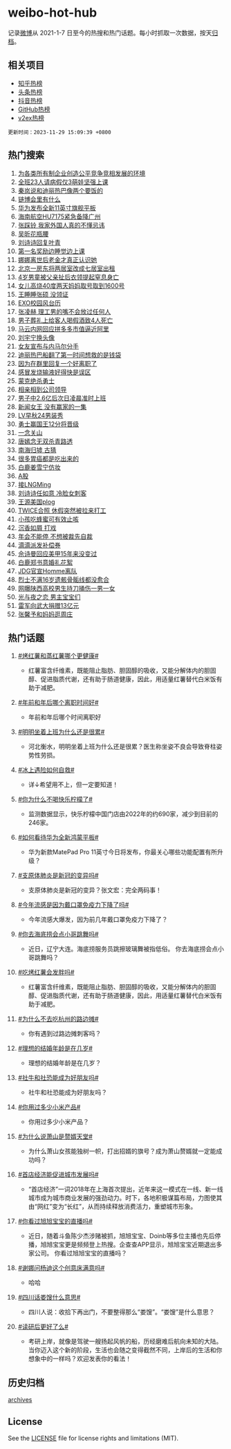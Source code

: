 # weibo-hot-hub

记录[微博](https://www.weibo.com)从 2021-1-7 日至今的热搜和热门话题。每小时抓取一次数据，按天[归档](archives)。

## 相关项目

- [知乎热榜](https://github.com/lonnyzhang423/zhihu-hot-hub)
- [头条热榜](https://github.com/lonnyzhang423/toutiao-hot-hub)
- [抖音热榜](https://github.com/lonnyzhang423/douyin-hot-hub)
- [GitHub热榜](https://github.com/lonnyzhang423/github-hot-hub)
- [v2ex热榜](https://github.com/lonnyzhang423/v2ex-hot-hub)


`更新时间：2023-11-29 15:09:39 +0800`

## 热门搜索

1. [为各类所有制企业创造公平竞争竞相发展的环境](https://m.weibo.cn/search?containerid=100103type%3D1%26t%3D10%26q%3D%23%E4%B8%BA%E5%90%84%E7%B1%BB%E6%89%80%E6%9C%89%E5%88%B6%E4%BC%81%E4%B8%9A%E5%88%9B%E9%80%A0%E5%85%AC%E5%B9%B3%E7%AB%9E%E4%BA%89%E7%AB%9E%E7%9B%B8%E5%8F%91%E5%B1%95%E7%9A%84%E7%8E%AF%E5%A2%83%23&stream_entry_id=51&isnewpage=1&extparam=seat%3D1%26pos%3D0%26cate%3D10103%26dgr%3D0%26q%3D%2523%25E4%25B8%25BA%25E5%2590%2584%25E7%25B1%25BB%25E6%2589%2580%25E6%259C%2589%25E5%2588%25B6%25E4%25BC%2581%25E4%25B8%259A%25E5%2588%259B%25E9%2580%25A0%25E5%2585%25AC%25E5%25B9%25B3%25E7%25AB%259E%25E4%25BA%2589%25E7%25AB%259E%25E7%259B%25B8%25E5%258F%2591%25E5%25B1%2595%25E7%259A%2584%25E7%258E%25AF%25E5%25A2%2583%2523%26stream_entry_id%3D51%26filter_type%3Drealtimehot%26c_type%3D51%26display_time%3D1701241778%26pre_seqid%3D170124177819607120182)
1. [全班23人请病假仅3萌娃坚强上课](https://m.weibo.cn/search?containerid=100103type%3D1%26t%3D10%26q%3D%23%E5%85%A8%E7%8F%AD23%E4%BA%BA%E8%AF%B7%E7%97%85%E5%81%87%E4%BB%853%E8%90%8C%E5%A8%83%E5%9D%9A%E5%BC%BA%E4%B8%8A%E8%AF%BE%23&stream_entry_id=31&isnewpage=1&extparam=seat%3D1%26lcate%3D5001%26flag%3D2%26q%3D%2523%25E5%2585%25A8%25E7%258F%25AD23%25E4%25BA%25BA%25E8%25AF%25B7%25E7%2597%2585%25E5%2581%2587%25E4%25BB%25853%25E8%2590%258C%25E5%25A8%2583%25E5%259D%259A%25E5%25BC%25BA%25E4%25B8%258A%25E8%25AF%25BE%2523%26c_type%3D31%26pos%3D0%26realpos%3D1%26cate%3D5001%26dgr%3D0%26band_rank%3D1%26filter_type%3Drealtimehot%26stream_entry_id%3D31%26display_time%3D1701241778%26pre_seqid%3D170124177819607120182)
1. [秦岚说和迪丽热巴像两个要饭的](https://m.weibo.cn/search?containerid=100103type%3D1%26t%3D10%26q%3D%23%E7%A7%A6%E5%B2%9A%E8%AF%B4%E5%92%8C%E8%BF%AA%E4%B8%BD%E7%83%AD%E5%B7%B4%E5%83%8F%E4%B8%A4%E4%B8%AA%E8%A6%81%E9%A5%AD%E7%9A%84%23&stream_entry_id=31&isnewpage=1&extparam=seat%3D1%26lcate%3D5001%26flag%3D0%26q%3D%2523%25E7%25A7%25A6%25E5%25B2%259A%25E8%25AF%25B4%25E5%2592%258C%25E8%25BF%25AA%25E4%25B8%25BD%25E7%2583%25AD%25E5%25B7%25B4%25E5%2583%258F%25E4%25B8%25A4%25E4%25B8%25AA%25E8%25A6%2581%25E9%25A5%25AD%25E7%259A%2584%2523%26c_type%3D31%26pos%3D1%26realpos%3D2%26cate%3D5001%26dgr%3D0%26band_rank%3D2%26filter_type%3Drealtimehot%26stream_entry_id%3D31%26display_time%3D1701241778%26pre_seqid%3D170124177819607120182)
1. [链博会里有什么](https://m.weibo.cn/search?containerid=100103type%3D1%26t%3D10%26q%3D%23%E9%93%BE%E5%8D%9A%E4%BC%9A%E9%87%8C%E6%9C%89%E4%BB%80%E4%B9%88%23&stream_entry_id=31&isnewpage=1&extparam=seat%3D1%26lcate%3D5001%26flag%3D0%26q%3D%2523%25E9%2593%25BE%25E5%258D%259A%25E4%25BC%259A%25E9%2587%258C%25E6%259C%2589%25E4%25BB%2580%25E4%25B9%2588%2523%26c_type%3D31%26pos%3D2%26realpos%3D3%26cate%3D5001%26dgr%3D0%26band_rank%3D3%26filter_type%3Drealtimehot%26stream_entry_id%3D31%26display_time%3D1701241778%26pre_seqid%3D170124177819607120182)
1. [华为发布全新11英寸旗舰平板](https://m.weibo.cn/search?containerid=100103type%3D1%26t%3D10%26q%3D%23%E5%8D%8E%E4%B8%BA%E5%8F%91%E5%B8%83%E5%85%A8%E6%96%B011%E8%8B%B1%E5%AF%B8%E6%97%97%E8%88%B0%E5%B9%B3%E6%9D%BF%23&stream_entry_id=31&isnewpage=1&extparam=seat%3D1%26lcate%3D5001%26is_ad_pos%3D1%26stream_entry_id%3D31%26q%3D%2523%25E5%258D%258E%25E4%25B8%25BA%25E5%258F%2591%25E5%25B8%2583%25E5%2585%25A8%25E6%2596%25B011%25E8%258B%25B1%25E5%25AF%25B8%25E6%2597%2597%25E8%2588%25B0%25E5%25B9%25B3%25E6%259D%25BF%2523%26c_type%3D31%26band_rank%3D4%26adid%3D212723%26cate%3D5001%26dgr%3D0%26topic_ad%3D1%26filter_type%3Drealtimehot%26pos%3D3%26display_time%3D1701241778%26pre_seqid%3D170124177819607120182)
1. [海南航空HU7175紧急备降广州](https://m.weibo.cn/search?containerid=100103type%3D1%26t%3D10%26q%3D%23%E6%B5%B7%E5%8D%97%E8%88%AA%E7%A9%BAHU7175%E7%B4%A7%E6%80%A5%E5%A4%87%E9%99%8D%E5%B9%BF%E5%B7%9E%23&stream_entry_id=31&isnewpage=1&extparam=seat%3D1%26lcate%3D5001%26flag%3D1%26q%3D%2523%25E6%25B5%25B7%25E5%258D%2597%25E8%2588%25AA%25E7%25A9%25BAHU7175%25E7%25B4%25A7%25E6%2580%25A5%25E5%25A4%2587%25E9%2599%258D%25E5%25B9%25BF%25E5%25B7%259E%2523%26c_type%3D31%26pos%3D4%26realpos%3D4%26cate%3D5001%26dgr%3D0%26band_rank%3D4%26filter_type%3Drealtimehot%26stream_entry_id%3D31%26display_time%3D1701241778%26pre_seqid%3D170124177819607120182)
1. [张踩铃 我家外国人真的不懂忌讳](https://m.weibo.cn/search?containerid=100103type%3D1%26t%3D10%26q%3D%E5%BC%A0%E8%B8%A9%E9%93%83+%E6%88%91%E5%AE%B6%E5%A4%96%E5%9B%BD%E4%BA%BA%E7%9C%9F%E7%9A%84%E4%B8%8D%E6%87%82%E5%BF%8C%E8%AE%B3&stream_entry_id=31&isnewpage=1&extparam=seat%3D1%26lcate%3D5001%26flag%3D1%26q%3D%25E5%25BC%25A0%25E8%25B8%25A9%25E9%2593%2583%2520%25E6%2588%2591%25E5%25AE%25B6%25E5%25A4%2596%25E5%259B%25BD%25E4%25BA%25BA%25E7%259C%259F%25E7%259A%2584%25E4%25B8%258D%25E6%2587%2582%25E5%25BF%258C%25E8%25AE%25B3%26c_type%3D31%26pos%3D5%26realpos%3D5%26cate%3D5001%26dgr%3D0%26band_rank%3D5%26filter_type%3Drealtimehot%26stream_entry_id%3D31%26display_time%3D1701241778%26pre_seqid%3D170124177819607120182)
1. [吴昕花瓶腰](https://m.weibo.cn/search?containerid=100103type%3D1%26t%3D10%26q%3D%23%E5%90%B4%E6%98%95%E8%8A%B1%E7%93%B6%E8%85%B0%23&stream_entry_id=31&isnewpage=1&extparam=seat%3D1%26lcate%3D5001%26flag%3D2%26q%3D%2523%25E5%2590%25B4%25E6%2598%2595%25E8%258A%25B1%25E7%2593%25B6%25E8%2585%25B0%2523%26c_type%3D31%26pos%3D6%26realpos%3D6%26cate%3D5001%26dgr%3D0%26band_rank%3D6%26filter_type%3Drealtimehot%26stream_entry_id%3D31%26display_time%3D1701241778%26pre_seqid%3D170124177819607120182)
1. [刘诗诗回复叶青](https://m.weibo.cn/search?containerid=100103type%3D1%26t%3D10%26q%3D%23%E5%88%98%E8%AF%97%E8%AF%97%E5%9B%9E%E5%A4%8D%E5%8F%B6%E9%9D%92%23&stream_entry_id=31&isnewpage=1&extparam=seat%3D1%26lcate%3D5001%26flag%3D1%26q%3D%2523%25E5%2588%2598%25E8%25AF%2597%25E8%25AF%2597%25E5%259B%259E%25E5%25A4%258D%25E5%258F%25B6%25E9%259D%2592%2523%26c_type%3D31%26pos%3D7%26realpos%3D7%26cate%3D5001%26dgr%3D0%26band_rank%3D7%26filter_type%3Drealtimehot%26stream_entry_id%3D31%26display_time%3D1701241778%26pre_seqid%3D170124177819607120182)
1. [第一名奖励边睡觉边上课](https://m.weibo.cn/search?containerid=100103type%3D1%26t%3D10%26q%3D%E7%AC%AC%E4%B8%80%E5%90%8D%E5%A5%96%E5%8A%B1%E8%BE%B9%E7%9D%A1%E8%A7%89%E8%BE%B9%E4%B8%8A%E8%AF%BE&stream_entry_id=31&isnewpage=1&extparam=seat%3D1%26lcate%3D5001%26flag%3D1%26q%3D%25E7%25AC%25AC%25E4%25B8%2580%25E5%2590%258D%25E5%25A5%2596%25E5%258A%25B1%25E8%25BE%25B9%25E7%259D%25A1%25E8%25A7%2589%25E8%25BE%25B9%25E4%25B8%258A%25E8%25AF%25BE%26c_type%3D31%26pos%3D8%26realpos%3D8%26cate%3D5001%26dgr%3D0%26band_rank%3D8%26filter_type%3Drealtimehot%26stream_entry_id%3D31%26display_time%3D1701241778%26pre_seqid%3D170124177819607120182)
1. [娜娜离世后老金才真正认识她](https://m.weibo.cn/search?containerid=100103type%3D1%26t%3D10%26q%3D%23%E5%A8%9C%E5%A8%9C%E7%A6%BB%E4%B8%96%E5%90%8E%E8%80%81%E9%87%91%E6%89%8D%E7%9C%9F%E6%AD%A3%E8%AE%A4%E8%AF%86%E5%A5%B9%23&stream_entry_id=31&isnewpage=1&extparam=seat%3D1%26lcate%3D5001%26flag%3D2%26q%3D%2523%25E5%25A8%259C%25E5%25A8%259C%25E7%25A6%25BB%25E4%25B8%2596%25E5%2590%258E%25E8%2580%2581%25E9%2587%2591%25E6%2589%258D%25E7%259C%259F%25E6%25AD%25A3%25E8%25AE%25A4%25E8%25AF%2586%25E5%25A5%25B9%2523%26c_type%3D31%26pos%3D9%26realpos%3D9%26cate%3D5001%26dgr%3D0%26band_rank%3D9%26filter_type%3Drealtimehot%26stream_entry_id%3D31%26display_time%3D1701241778%26pre_seqid%3D170124177819607120182)
1. [北京一房东将两居室改成七居室出租](https://m.weibo.cn/search?containerid=100103type%3D1%26t%3D10%26q%3D%23%E5%8C%97%E4%BA%AC%E4%B8%80%E6%88%BF%E4%B8%9C%E5%B0%86%E4%B8%A4%E5%B1%85%E5%AE%A4%E6%94%B9%E6%88%90%E4%B8%83%E5%B1%85%E5%AE%A4%E5%87%BA%E7%A7%9F%23&stream_entry_id=31&isnewpage=1&extparam=seat%3D1%26lcate%3D5001%26flag%3D0%26q%3D%2523%25E5%258C%2597%25E4%25BA%25AC%25E4%25B8%2580%25E6%2588%25BF%25E4%25B8%259C%25E5%25B0%2586%25E4%25B8%25A4%25E5%25B1%2585%25E5%25AE%25A4%25E6%2594%25B9%25E6%2588%2590%25E4%25B8%2583%25E5%25B1%2585%25E5%25AE%25A4%25E5%2587%25BA%25E7%25A7%259F%2523%26c_type%3D31%26pos%3D10%26realpos%3D10%26cate%3D5001%26dgr%3D0%26band_rank%3D10%26filter_type%3Drealtimehot%26stream_entry_id%3D31%26display_time%3D1701241778%26pre_seqid%3D170124177819607120182)
1. [4岁男童被父亲扯后衣领提起窒息身亡](https://m.weibo.cn/search?containerid=100103type%3D1%26t%3D10%26q%3D%234%E5%B2%81%E7%94%B7%E7%AB%A5%E8%A2%AB%E7%88%B6%E4%BA%B2%E6%89%AF%E5%90%8E%E8%A1%A3%E9%A2%86%E6%8F%90%E8%B5%B7%E7%AA%92%E6%81%AF%E8%BA%AB%E4%BA%A1%23&stream_entry_id=31&isnewpage=1&extparam=seat%3D1%26lcate%3D5001%26flag%3D1%26q%3D%25234%25E5%25B2%2581%25E7%2594%25B7%25E7%25AB%25A5%25E8%25A2%25AB%25E7%2588%25B6%25E4%25BA%25B2%25E6%2589%25AF%25E5%2590%258E%25E8%25A1%25A3%25E9%25A2%2586%25E6%258F%2590%25E8%25B5%25B7%25E7%25AA%2592%25E6%2581%25AF%25E8%25BA%25AB%25E4%25BA%25A1%2523%26c_type%3D31%26pos%3D11%26realpos%3D11%26cate%3D5001%26dgr%3D0%26band_rank%3D11%26filter_type%3Drealtimehot%26stream_entry_id%3D31%26display_time%3D1701241778%26pre_seqid%3D170124177819607120182)
1. [女儿高烧40度两天妈妈取号取到1600号](https://m.weibo.cn/search?containerid=100103type%3D1%26t%3D10%26q%3D%23%E5%A5%B3%E5%84%BF%E9%AB%98%E7%83%A740%E5%BA%A6%E4%B8%A4%E5%A4%A9%E5%A6%88%E5%A6%88%E5%8F%96%E5%8F%B7%E5%8F%96%E5%88%B01600%E5%8F%B7%23&stream_entry_id=31&isnewpage=1&extparam=seat%3D1%26lcate%3D5001%26flag%3D2%26q%3D%2523%25E5%25A5%25B3%25E5%2584%25BF%25E9%25AB%2598%25E7%2583%25A740%25E5%25BA%25A6%25E4%25B8%25A4%25E5%25A4%25A9%25E5%25A6%2588%25E5%25A6%2588%25E5%258F%2596%25E5%258F%25B7%25E5%258F%2596%25E5%2588%25B01600%25E5%258F%25B7%2523%26c_type%3D31%26pos%3D12%26realpos%3D12%26cate%3D5001%26dgr%3D0%26band_rank%3D12%26filter_type%3Drealtimehot%26stream_entry_id%3D31%26display_time%3D1701241778%26pre_seqid%3D170124177819607120182)
1. [王睡睡张硕 没领证](https://m.weibo.cn/search?containerid=100103type%3D1%26t%3D10%26q%3D%E7%8E%8B%E7%9D%A1%E7%9D%A1%E5%BC%A0%E7%A1%95+%E6%B2%A1%E9%A2%86%E8%AF%81&stream_entry_id=31&isnewpage=1&extparam=seat%3D1%26lcate%3D5001%26flag%3D2%26q%3D%25E7%258E%258B%25E7%259D%25A1%25E7%259D%25A1%25E5%25BC%25A0%25E7%25A1%2595%2520%25E6%25B2%25A1%25E9%25A2%2586%25E8%25AF%2581%26c_type%3D31%26pos%3D13%26realpos%3D13%26cate%3D5001%26dgr%3D0%26band_rank%3D13%26filter_type%3Drealtimehot%26stream_entry_id%3D31%26display_time%3D1701241778%26pre_seqid%3D170124177819607120182)
1. [EXO校园风台历](https://m.weibo.cn/search?containerid=100103type%3D1%26t%3D10%26q%3D%23EXO%E6%A0%A1%E5%9B%AD%E9%A3%8E%E5%8F%B0%E5%8E%86%23&stream_entry_id=31&isnewpage=1&extparam=seat%3D1%26lcate%3D5001%26flag%3D1%26q%3D%2523EXO%25E6%25A0%25A1%25E5%259B%25AD%25E9%25A3%258E%25E5%258F%25B0%25E5%258E%2586%2523%26c_type%3D31%26pos%3D14%26realpos%3D14%26cate%3D5001%26dgr%3D0%26band_rank%3D14%26filter_type%3Drealtimehot%26stream_entry_id%3D31%26display_time%3D1701241778%26pre_seqid%3D170124177819607120182)
1. [张凌赫 理工男的嘴不会放过任何人](https://m.weibo.cn/search?containerid=100103type%3D1%26t%3D10%26q%3D%E5%BC%A0%E5%87%8C%E8%B5%AB+%E7%90%86%E5%B7%A5%E7%94%B7%E7%9A%84%E5%98%B4%E4%B8%8D%E4%BC%9A%E6%94%BE%E8%BF%87%E4%BB%BB%E4%BD%95%E4%BA%BA&stream_entry_id=31&isnewpage=1&extparam=seat%3D1%26lcate%3D5001%26flag%3D1%26q%3D%25E5%25BC%25A0%25E5%2587%258C%25E8%25B5%25AB%2520%25E7%2590%2586%25E5%25B7%25A5%25E7%2594%25B7%25E7%259A%2584%25E5%2598%25B4%25E4%25B8%258D%25E4%25BC%259A%25E6%2594%25BE%25E8%25BF%2587%25E4%25BB%25BB%25E4%25BD%2595%25E4%25BA%25BA%26c_type%3D31%26pos%3D15%26realpos%3D15%26cate%3D5001%26dgr%3D0%26band_rank%3D15%26filter_type%3Drealtimehot%26stream_entry_id%3D31%26display_time%3D1701241778%26pre_seqid%3D170124177819607120182)
1. [男子葬礼上给客人喝假酒致4人死亡](https://m.weibo.cn/search?containerid=100103type%3D1%26t%3D10%26q%3D%23%E7%94%B7%E5%AD%90%E8%91%AC%E7%A4%BC%E4%B8%8A%E7%BB%99%E5%AE%A2%E4%BA%BA%E5%96%9D%E5%81%87%E9%85%92%E8%87%B44%E4%BA%BA%E6%AD%BB%E4%BA%A1%23&stream_entry_id=31&isnewpage=1&extparam=seat%3D1%26lcate%3D5001%26flag%3D0%26q%3D%2523%25E7%2594%25B7%25E5%25AD%2590%25E8%2591%25AC%25E7%25A4%25BC%25E4%25B8%258A%25E7%25BB%2599%25E5%25AE%25A2%25E4%25BA%25BA%25E5%2596%259D%25E5%2581%2587%25E9%2585%2592%25E8%2587%25B44%25E4%25BA%25BA%25E6%25AD%25BB%25E4%25BA%25A1%2523%26c_type%3D31%26pos%3D16%26realpos%3D16%26cate%3D5001%26dgr%3D0%26band_rank%3D16%26filter_type%3Drealtimehot%26stream_entry_id%3D31%26display_time%3D1701241778%26pre_seqid%3D170124177819607120182)
1. [马云内网回应拼多多市值逼近阿里](https://m.weibo.cn/search?containerid=100103type%3D1%26t%3D10%26q%3D%23%E9%A9%AC%E4%BA%91%E5%86%85%E7%BD%91%E5%9B%9E%E5%BA%94%E6%8B%BC%E5%A4%9A%E5%A4%9A%E5%B8%82%E5%80%BC%E9%80%BC%E8%BF%91%E9%98%BF%E9%87%8C%23&stream_entry_id=31&isnewpage=1&extparam=seat%3D1%26lcate%3D5001%26flag%3D0%26q%3D%2523%25E9%25A9%25AC%25E4%25BA%2591%25E5%2586%2585%25E7%25BD%2591%25E5%259B%259E%25E5%25BA%2594%25E6%258B%25BC%25E5%25A4%259A%25E5%25A4%259A%25E5%25B8%2582%25E5%2580%25BC%25E9%2580%25BC%25E8%25BF%2591%25E9%2598%25BF%25E9%2587%258C%2523%26c_type%3D31%26pos%3D17%26realpos%3D17%26cate%3D5001%26dgr%3D0%26band_rank%3D17%26filter_type%3Drealtimehot%26stream_entry_id%3D31%26display_time%3D1701241778%26pre_seqid%3D170124177819607120182)
1. [刘宇宁换头像](https://m.weibo.cn/search?containerid=100103type%3D1%26t%3D10%26q%3D%23%E5%88%98%E5%AE%87%E5%AE%81%E6%8D%A2%E5%A4%B4%E5%83%8F%23&stream_entry_id=31&isnewpage=1&extparam=seat%3D1%26lcate%3D5001%26flag%3D1%26q%3D%2523%25E5%2588%2598%25E5%25AE%2587%25E5%25AE%2581%25E6%258D%25A2%25E5%25A4%25B4%25E5%2583%258F%2523%26c_type%3D31%26pos%3D18%26realpos%3D18%26cate%3D5001%26dgr%3D0%26band_rank%3D18%26filter_type%3Drealtimehot%26stream_entry_id%3D31%26display_time%3D1701241778%26pre_seqid%3D170124177819607120182)
1. [女友宣布与内马尔分手](https://m.weibo.cn/search?containerid=100103type%3D1%26t%3D10%26q%3D%23%E5%A5%B3%E5%8F%8B%E5%AE%A3%E5%B8%83%E4%B8%8E%E5%86%85%E9%A9%AC%E5%B0%94%E5%88%86%E6%89%8B%23&stream_entry_id=31&isnewpage=1&extparam=seat%3D1%26lcate%3D5001%26flag%3D2%26q%3D%2523%25E5%25A5%25B3%25E5%258F%258B%25E5%25AE%25A3%25E5%25B8%2583%25E4%25B8%258E%25E5%2586%2585%25E9%25A9%25AC%25E5%25B0%2594%25E5%2588%2586%25E6%2589%258B%2523%26c_type%3D31%26pos%3D19%26realpos%3D19%26cate%3D5001%26dgr%3D0%26band_rank%3D19%26filter_type%3Drealtimehot%26stream_entry_id%3D31%26display_time%3D1701241778%26pre_seqid%3D170124177819607120182)
1. [迪丽热巴船翻了第一时间想救的是钱袋](https://m.weibo.cn/search?containerid=100103type%3D1%26t%3D10%26q%3D%23%E8%BF%AA%E4%B8%BD%E7%83%AD%E5%B7%B4%E8%88%B9%E7%BF%BB%E4%BA%86%E7%AC%AC%E4%B8%80%E6%97%B6%E9%97%B4%E6%83%B3%E6%95%91%E7%9A%84%E6%98%AF%E9%92%B1%E8%A2%8B%23&stream_entry_id=31&isnewpage=1&extparam=seat%3D1%26lcate%3D5001%26flag%3D0%26q%3D%2523%25E8%25BF%25AA%25E4%25B8%25BD%25E7%2583%25AD%25E5%25B7%25B4%25E8%2588%25B9%25E7%25BF%25BB%25E4%25BA%2586%25E7%25AC%25AC%25E4%25B8%2580%25E6%2597%25B6%25E9%2597%25B4%25E6%2583%25B3%25E6%2595%2591%25E7%259A%2584%25E6%2598%25AF%25E9%2592%25B1%25E8%25A2%258B%2523%26c_type%3D31%26pos%3D20%26realpos%3D20%26cate%3D5001%26dgr%3D0%26band_rank%3D20%26filter_type%3Drealtimehot%26stream_entry_id%3D31%26display_time%3D1701241778%26pre_seqid%3D170124177819607120182)
1. [因为在群里回复一个好离职了](https://m.weibo.cn/search?containerid=100103type%3D1%26t%3D10%26q%3D%E5%9B%A0%E4%B8%BA%E5%9C%A8%E7%BE%A4%E9%87%8C%E5%9B%9E%E5%A4%8D%E4%B8%80%E4%B8%AA%E5%A5%BD%E7%A6%BB%E8%81%8C%E4%BA%86&stream_entry_id=31&isnewpage=1&extparam=seat%3D1%26lcate%3D5001%26flag%3D0%26q%3D%25E5%259B%25A0%25E4%25B8%25BA%25E5%259C%25A8%25E7%25BE%25A4%25E9%2587%258C%25E5%259B%259E%25E5%25A4%258D%25E4%25B8%2580%25E4%25B8%25AA%25E5%25A5%25BD%25E7%25A6%25BB%25E8%2581%258C%25E4%25BA%2586%26c_type%3D31%26pos%3D21%26realpos%3D21%26cate%3D5001%26dgr%3D0%26band_rank%3D21%26filter_type%3Drealtimehot%26stream_entry_id%3D31%26display_time%3D1701241778%26pre_seqid%3D170124177819607120182)
1. [感冒发烧输液好得快是误区](https://m.weibo.cn/search?containerid=100103type%3D1%26t%3D10%26q%3D%23%E6%84%9F%E5%86%92%E5%8F%91%E7%83%A7%E8%BE%93%E6%B6%B2%E5%A5%BD%E5%BE%97%E5%BF%AB%E6%98%AF%E8%AF%AF%E5%8C%BA%23&stream_entry_id=31&isnewpage=1&extparam=seat%3D1%26lcate%3D5001%26flag%3D0%26q%3D%2523%25E6%2584%259F%25E5%2586%2592%25E5%258F%2591%25E7%2583%25A7%25E8%25BE%2593%25E6%25B6%25B2%25E5%25A5%25BD%25E5%25BE%2597%25E5%25BF%25AB%25E6%2598%25AF%25E8%25AF%25AF%25E5%258C%25BA%2523%26c_type%3D31%26pos%3D22%26realpos%3D22%26cate%3D5001%26dgr%3D0%26band_rank%3D22%26filter_type%3Drealtimehot%26stream_entry_id%3D31%26display_time%3D1701241778%26pre_seqid%3D170124177819607120182)
1. [蒙克绝杀勇士](https://m.weibo.cn/search?containerid=100103type%3D1%26t%3D10%26q%3D%23%E8%92%99%E5%85%8B%E7%BB%9D%E6%9D%80%E5%8B%87%E5%A3%AB%23&stream_entry_id=31&isnewpage=1&extparam=seat%3D1%26lcate%3D5001%26flag%3D1%26q%3D%2523%25E8%2592%2599%25E5%2585%258B%25E7%25BB%259D%25E6%259D%2580%25E5%258B%2587%25E5%25A3%25AB%2523%26c_type%3D31%26pos%3D23%26realpos%3D23%26cate%3D5001%26dgr%3D0%26band_rank%3D23%26filter_type%3Drealtimehot%26stream_entry_id%3D31%26display_time%3D1701241778%26pre_seqid%3D170124177819607120182)
1. [相亲相到公司领导](https://m.weibo.cn/search?containerid=100103type%3D1%26t%3D10%26q%3D%23%E7%9B%B8%E4%BA%B2%E7%9B%B8%E5%88%B0%E5%85%AC%E5%8F%B8%E9%A2%86%E5%AF%BC%23&stream_entry_id=31&isnewpage=1&extparam=seat%3D1%26lcate%3D5001%26flag%3D1%26q%3D%2523%25E7%259B%25B8%25E4%25BA%25B2%25E7%259B%25B8%25E5%2588%25B0%25E5%2585%25AC%25E5%258F%25B8%25E9%25A2%2586%25E5%25AF%25BC%2523%26c_type%3D31%26pos%3D24%26realpos%3D24%26cate%3D5001%26dgr%3D0%26band_rank%3D24%26filter_type%3Drealtimehot%26stream_entry_id%3D31%26display_time%3D1701241778%26pre_seqid%3D170124177819607120182)
1. [男子中2.6亿后次日凌晨准时上班](https://m.weibo.cn/search?containerid=100103type%3D1%26t%3D10%26q%3D%23%E7%94%B7%E5%AD%90%E4%B8%AD2.6%E4%BA%BF%E5%90%8E%E6%AC%A1%E6%97%A5%E5%87%8C%E6%99%A8%E5%87%86%E6%97%B6%E4%B8%8A%E7%8F%AD%23&stream_entry_id=31&isnewpage=1&extparam=seat%3D1%26lcate%3D5001%26flag%3D0%26q%3D%2523%25E7%2594%25B7%25E5%25AD%2590%25E4%25B8%25AD2.6%25E4%25BA%25BF%25E5%2590%258E%25E6%25AC%25A1%25E6%2597%25A5%25E5%2587%258C%25E6%2599%25A8%25E5%2587%2586%25E6%2597%25B6%25E4%25B8%258A%25E7%258F%25AD%2523%26c_type%3D31%26pos%3D25%26realpos%3D25%26cate%3D5001%26dgr%3D0%26band_rank%3D25%26filter_type%3Drealtimehot%26stream_entry_id%3D31%26display_time%3D1701241778%26pre_seqid%3D170124177819607120182)
1. [新闻女王 没有赢家的一集](https://m.weibo.cn/search?containerid=100103type%3D1%26t%3D10%26q%3D%E6%96%B0%E9%97%BB%E5%A5%B3%E7%8E%8B+%E6%B2%A1%E6%9C%89%E8%B5%A2%E5%AE%B6%E7%9A%84%E4%B8%80%E9%9B%86&stream_entry_id=31&isnewpage=1&extparam=seat%3D1%26lcate%3D5001%26flag%3D1%26q%3D%25E6%2596%25B0%25E9%2597%25BB%25E5%25A5%25B3%25E7%258E%258B%2520%25E6%25B2%25A1%25E6%259C%2589%25E8%25B5%25A2%25E5%25AE%25B6%25E7%259A%2584%25E4%25B8%2580%25E9%259B%2586%26c_type%3D31%26pos%3D26%26realpos%3D26%26cate%3D5001%26dgr%3D0%26band_rank%3D26%26filter_type%3Drealtimehot%26stream_entry_id%3D31%26display_time%3D1701241778%26pre_seqid%3D170124177819607120182)
1. [LV早秋24男装秀](https://m.weibo.cn/search?containerid=100103type%3D1%26t%3D10%26q%3DLV%E6%97%A9%E7%A7%8B24%E7%94%B7%E8%A3%85%E7%A7%80&stream_entry_id=31&isnewpage=1&extparam=seat%3D1%26lcate%3D5001%26flag%3D1%26q%3DLV%25E6%2597%25A9%25E7%25A7%258B24%25E7%2594%25B7%25E8%25A3%2585%25E7%25A7%2580%26c_type%3D31%26pos%3D27%26realpos%3D27%26cate%3D5001%26dgr%3D0%26band_rank%3D27%26filter_type%3Drealtimehot%26stream_entry_id%3D31%26display_time%3D1701241778%26pre_seqid%3D170124177819607120182)
1. [勇士赢国王12分将晋级](https://m.weibo.cn/search?containerid=100103type%3D1%26t%3D10%26q%3D%23%E5%8B%87%E5%A3%AB%E8%B5%A2%E5%9B%BD%E7%8E%8B12%E5%88%86%E5%B0%86%E6%99%8B%E7%BA%A7%23&stream_entry_id=31&isnewpage=1&extparam=seat%3D1%26lcate%3D5001%26flag%3D1%26q%3D%2523%25E5%258B%2587%25E5%25A3%25AB%25E8%25B5%25A2%25E5%259B%25BD%25E7%258E%258B12%25E5%2588%2586%25E5%25B0%2586%25E6%2599%258B%25E7%25BA%25A7%2523%26c_type%3D31%26pos%3D28%26realpos%3D28%26cate%3D5001%26dgr%3D0%26band_rank%3D28%26filter_type%3Drealtimehot%26stream_entry_id%3D31%26display_time%3D1701241778%26pre_seqid%3D170124177819607120182)
1. [一念关山](https://m.weibo.cn/search?containerid=100103type%3D1%26t%3D10%26q%3D%E4%B8%80%E5%BF%B5%E5%85%B3%E5%B1%B1&stream_entry_id=31&isnewpage=1&extparam=seat%3D1%26lcate%3D5001%26flag%3D0%26q%3D%25E4%25B8%2580%25E5%25BF%25B5%25E5%2585%25B3%25E5%25B1%25B1%26c_type%3D31%26pos%3D29%26realpos%3D29%26cate%3D5001%26dgr%3D0%26band_rank%3D29%26filter_type%3Drealtimehot%26stream_entry_id%3D31%26display_time%3D1701241778%26pre_seqid%3D170124177819607120182)
1. [唐嫣念无双杀青路透](https://m.weibo.cn/search?containerid=100103type%3D1%26t%3D10%26q%3D%E5%94%90%E5%AB%A3%E5%BF%B5%E6%97%A0%E5%8F%8C%E6%9D%80%E9%9D%92%E8%B7%AF%E9%80%8F&stream_entry_id=31&isnewpage=1&extparam=seat%3D1%26lcate%3D5001%26flag%3D0%26q%3D%25E5%2594%2590%25E5%25AB%25A3%25E5%25BF%25B5%25E6%2597%25A0%25E5%258F%258C%25E6%259D%2580%25E9%259D%2592%25E8%25B7%25AF%25E9%2580%258F%26c_type%3D31%26pos%3D30%26realpos%3D30%26cate%3D5001%26dgr%3D0%26band_rank%3D30%26filter_type%3Drealtimehot%26stream_entry_id%3D31%26display_time%3D1701241778%26pre_seqid%3D170124177819607120182)
1. [南海归墟 古猜](https://m.weibo.cn/search?containerid=100103type%3D1%26t%3D10%26q%3D%E5%8D%97%E6%B5%B7%E5%BD%92%E5%A2%9F+%E5%8F%A4%E7%8C%9C&stream_entry_id=31&isnewpage=1&extparam=seat%3D1%26lcate%3D5001%26flag%3D1%26q%3D%25E5%258D%2597%25E6%25B5%25B7%25E5%25BD%2592%25E5%25A2%259F%2520%25E5%258F%25A4%25E7%258C%259C%26c_type%3D31%26pos%3D31%26realpos%3D31%26cate%3D5001%26dgr%3D0%26band_rank%3D31%26filter_type%3Drealtimehot%26stream_entry_id%3D31%26display_time%3D1701241778%26pre_seqid%3D170124177819607120182)
1. [很多胃癌都是吃出来的](https://m.weibo.cn/search?containerid=100103type%3D1%26t%3D10%26q%3D%23%E5%BE%88%E5%A4%9A%E8%83%83%E7%99%8C%E9%83%BD%E6%98%AF%E5%90%83%E5%87%BA%E6%9D%A5%E7%9A%84%23&stream_entry_id=31&isnewpage=1&extparam=seat%3D1%26lcate%3D5001%26flag%3D0%26q%3D%2523%25E5%25BE%2588%25E5%25A4%259A%25E8%2583%2583%25E7%2599%258C%25E9%2583%25BD%25E6%2598%25AF%25E5%2590%2583%25E5%2587%25BA%25E6%259D%25A5%25E7%259A%2584%2523%26c_type%3D31%26pos%3D32%26realpos%3D32%26cate%3D5001%26dgr%3D0%26band_rank%3D32%26filter_type%3Drealtimehot%26stream_entry_id%3D31%26display_time%3D1701241778%26pre_seqid%3D170124177819607120182)
1. [白鹿姜雪宁仿妆](https://m.weibo.cn/search?containerid=100103type%3D1%26t%3D10%26q%3D%E7%99%BD%E9%B9%BF%E5%A7%9C%E9%9B%AA%E5%AE%81%E4%BB%BF%E5%A6%86&stream_entry_id=31&isnewpage=1&extparam=seat%3D1%26lcate%3D5001%26flag%3D1%26q%3D%25E7%2599%25BD%25E9%25B9%25BF%25E5%25A7%259C%25E9%259B%25AA%25E5%25AE%2581%25E4%25BB%25BF%25E5%25A6%2586%26c_type%3D31%26pos%3D33%26realpos%3D33%26cate%3D5001%26dgr%3D0%26band_rank%3D33%26filter_type%3Drealtimehot%26stream_entry_id%3D31%26display_time%3D1701241778%26pre_seqid%3D170124177819607120182)
1. [A股](https://m.weibo.cn/search?containerid=100103type%3D1%26t%3D10%26q%3DA%E8%82%A1&stream_entry_id=31&isnewpage=1&extparam=seat%3D1%26lcate%3D5001%26flag%3D0%26q%3DA%25E8%2582%25A1%26c_type%3D31%26pos%3D34%26realpos%3D34%26cate%3D5001%26dgr%3D0%26band_rank%3D34%26filter_type%3Drealtimehot%26stream_entry_id%3D31%26display_time%3D1701241778%26pre_seqid%3D170124177819607120182)
1. [接LNGMing](https://m.weibo.cn/search?containerid=100103type%3D1%26t%3D10%26q%3D%23%E6%8E%A5LNGMing%23&stream_entry_id=31&isnewpage=1&extparam=seat%3D1%26lcate%3D5001%26flag%3D0%26q%3D%2523%25E6%258E%25A5LNGMing%2523%26c_type%3D31%26pos%3D35%26realpos%3D35%26cate%3D5001%26dgr%3D0%26band_rank%3D35%26filter_type%3Drealtimehot%26stream_entry_id%3D31%26display_time%3D1701241778%26pre_seqid%3D170124177819607120182)
1. [刘诗诗任如意 冷脸女刺客](https://m.weibo.cn/search?containerid=100103type%3D1%26t%3D10%26q%3D%E5%88%98%E8%AF%97%E8%AF%97%E4%BB%BB%E5%A6%82%E6%84%8F+%E5%86%B7%E8%84%B8%E5%A5%B3%E5%88%BA%E5%AE%A2&stream_entry_id=31&isnewpage=1&extparam=seat%3D1%26lcate%3D5001%26flag%3D1%26q%3D%25E5%2588%2598%25E8%25AF%2597%25E8%25AF%2597%25E4%25BB%25BB%25E5%25A6%2582%25E6%2584%258F%2520%25E5%2586%25B7%25E8%2584%25B8%25E5%25A5%25B3%25E5%2588%25BA%25E5%25AE%25A2%26c_type%3D31%26pos%3D36%26realpos%3D36%26cate%3D5001%26dgr%3D0%26band_rank%3D36%26filter_type%3Drealtimehot%26stream_entry_id%3D31%26display_time%3D1701241778%26pre_seqid%3D170124177819607120182)
1. [王源美国plog](https://m.weibo.cn/search?containerid=100103type%3D1%26t%3D10%26q%3D%E7%8E%8B%E6%BA%90%E7%BE%8E%E5%9B%BDplog&stream_entry_id=31&isnewpage=1&extparam=seat%3D1%26lcate%3D5001%26flag%3D0%26q%3D%25E7%258E%258B%25E6%25BA%2590%25E7%25BE%258E%25E5%259B%25BDplog%26c_type%3D31%26pos%3D37%26realpos%3D37%26cate%3D5001%26dgr%3D0%26band_rank%3D37%26filter_type%3Drealtimehot%26stream_entry_id%3D31%26display_time%3D1701241778%26pre_seqid%3D170124177819607120182)
1. [TWICE合照 休假突然被拉来打工](https://m.weibo.cn/search?containerid=100103type%3D1%26t%3D10%26q%3DTWICE%E5%90%88%E7%85%A7+%E4%BC%91%E5%81%87%E7%AA%81%E7%84%B6%E8%A2%AB%E6%8B%89%E6%9D%A5%E6%89%93%E5%B7%A5&stream_entry_id=31&isnewpage=1&extparam=seat%3D1%26lcate%3D5001%26flag%3D0%26q%3DTWICE%25E5%2590%2588%25E7%2585%25A7%2520%25E4%25BC%2591%25E5%2581%2587%25E7%25AA%2581%25E7%2584%25B6%25E8%25A2%25AB%25E6%258B%2589%25E6%259D%25A5%25E6%2589%2593%25E5%25B7%25A5%26c_type%3D31%26pos%3D38%26realpos%3D38%26cate%3D5001%26dgr%3D0%26band_rank%3D38%26filter_type%3Drealtimehot%26stream_entry_id%3D31%26display_time%3D1701241778%26pre_seqid%3D170124177819607120182)
1. [小孩吃蜂蜜可有效止咳](https://m.weibo.cn/search?containerid=100103type%3D1%26t%3D10%26q%3D%23%E5%B0%8F%E5%AD%A9%E5%90%83%E8%9C%82%E8%9C%9C%E5%8F%AF%E6%9C%89%E6%95%88%E6%AD%A2%E5%92%B3%23&stream_entry_id=31&isnewpage=1&extparam=seat%3D1%26lcate%3D5001%26flag%3D1%26q%3D%2523%25E5%25B0%258F%25E5%25AD%25A9%25E5%2590%2583%25E8%259C%2582%25E8%259C%259C%25E5%258F%25AF%25E6%259C%2589%25E6%2595%2588%25E6%25AD%25A2%25E5%2592%25B3%2523%26c_type%3D31%26pos%3D39%26realpos%3D39%26cate%3D5001%26dgr%3D0%26band_rank%3D39%26filter_type%3Drealtimehot%26stream_entry_id%3D31%26display_time%3D1701241778%26pre_seqid%3D170124177819607120182)
1. [沉香如屑 打戏](https://m.weibo.cn/search?containerid=100103type%3D1%26t%3D10%26q%3D%E6%B2%89%E9%A6%99%E5%A6%82%E5%B1%91+%E6%89%93%E6%88%8F&stream_entry_id=31&isnewpage=1&extparam=seat%3D1%26lcate%3D5001%26flag%3D0%26q%3D%25E6%25B2%2589%25E9%25A6%2599%25E5%25A6%2582%25E5%25B1%2591%2520%25E6%2589%2593%25E6%2588%258F%26c_type%3D31%26pos%3D40%26realpos%3D40%26cate%3D5001%26dgr%3D0%26band_rank%3D40%26filter_type%3Drealtimehot%26stream_entry_id%3D31%26display_time%3D1701241778%26pre_seqid%3D170124177819607120182)
1. [年会不能停 不想被裁先自裁](https://m.weibo.cn/search?containerid=100103type%3D1%26t%3D10%26q%3D%E5%B9%B4%E4%BC%9A%E4%B8%8D%E8%83%BD%E5%81%9C+%E4%B8%8D%E6%83%B3%E8%A2%AB%E8%A3%81%E5%85%88%E8%87%AA%E8%A3%81&stream_entry_id=31&isnewpage=1&extparam=seat%3D1%26lcate%3D5001%26flag%3D1%26q%3D%25E5%25B9%25B4%25E4%25BC%259A%25E4%25B8%258D%25E8%2583%25BD%25E5%2581%259C%2520%25E4%25B8%258D%25E6%2583%25B3%25E8%25A2%25AB%25E8%25A3%2581%25E5%2585%2588%25E8%2587%25AA%25E8%25A3%2581%26c_type%3D31%26pos%3D41%26realpos%3D41%26cate%3D5001%26dgr%3D0%26band_rank%3D41%26filter_type%3Drealtimehot%26stream_entry_id%3D31%26display_time%3D1701241778%26pre_seqid%3D170124177819607120182)
1. [滴滴派发补偿券](https://m.weibo.cn/search?containerid=100103type%3D1%26t%3D10%26q%3D%23%E6%BB%B4%E6%BB%B4%E6%B4%BE%E5%8F%91%E8%A1%A5%E5%81%BF%E5%88%B8%23&stream_entry_id=31&isnewpage=1&extparam=seat%3D1%26lcate%3D5001%26flag%3D1%26q%3D%2523%25E6%25BB%25B4%25E6%25BB%25B4%25E6%25B4%25BE%25E5%258F%2591%25E8%25A1%25A5%25E5%2581%25BF%25E5%2588%25B8%2523%26c_type%3D31%26pos%3D42%26realpos%3D42%26cate%3D5001%26dgr%3D0%26band_rank%3D42%26filter_type%3Drealtimehot%26stream_entry_id%3D31%26display_time%3D1701241778%26pre_seqid%3D170124177819607120182)
1. [佘诗曼回应美甲15年来没变过](https://m.weibo.cn/search?containerid=100103type%3D1%26t%3D10%26q%3D%E4%BD%98%E8%AF%97%E6%9B%BC%E5%9B%9E%E5%BA%94%E7%BE%8E%E7%94%B215%E5%B9%B4%E6%9D%A5%E6%B2%A1%E5%8F%98%E8%BF%87&stream_entry_id=31&isnewpage=1&extparam=seat%3D1%26lcate%3D5001%26flag%3D1%26q%3D%25E4%25BD%2598%25E8%25AF%2597%25E6%259B%25BC%25E5%259B%259E%25E5%25BA%2594%25E7%25BE%258E%25E7%2594%25B215%25E5%25B9%25B4%25E6%259D%25A5%25E6%25B2%25A1%25E5%258F%2598%25E8%25BF%2587%26c_type%3D31%26pos%3D43%26realpos%3D43%26cate%3D5001%26dgr%3D0%26band_rank%3D43%26filter_type%3Drealtimehot%26stream_entry_id%3D31%26display_time%3D1701241778%26pre_seqid%3D170124177819607120182)
1. [白鹿郑书意婚礼花絮](https://m.weibo.cn/search?containerid=100103type%3D1%26t%3D10%26q%3D%23%E7%99%BD%E9%B9%BF%E9%83%91%E4%B9%A6%E6%84%8F%E5%A9%9A%E7%A4%BC%E8%8A%B1%E7%B5%AE%23&stream_entry_id=31&isnewpage=1&extparam=seat%3D1%26lcate%3D5001%26flag%3D1%26q%3D%2523%25E7%2599%25BD%25E9%25B9%25BF%25E9%2583%2591%25E4%25B9%25A6%25E6%2584%258F%25E5%25A9%259A%25E7%25A4%25BC%25E8%258A%25B1%25E7%25B5%25AE%2523%26c_type%3D31%26pos%3D44%26realpos%3D44%26cate%3D5001%26dgr%3D0%26band_rank%3D44%26filter_type%3Drealtimehot%26stream_entry_id%3D31%26display_time%3D1701241778%26pre_seqid%3D170124177819607120182)
1. [JDG官宣Homme离队](https://m.weibo.cn/search?containerid=100103type%3D1%26t%3D10%26q%3D%23JDG%E5%AE%98%E5%AE%A3Homme%E7%A6%BB%E9%98%9F%23&stream_entry_id=31&isnewpage=1&extparam=seat%3D1%26lcate%3D5001%26flag%3D0%26q%3D%2523JDG%25E5%25AE%2598%25E5%25AE%25A3Homme%25E7%25A6%25BB%25E9%2598%259F%2523%26c_type%3D31%26pos%3D45%26realpos%3D45%26cate%3D5001%26dgr%3D0%26band_rank%3D45%26filter_type%3Drealtimehot%26stream_entry_id%3D31%26display_time%3D1701241778%26pre_seqid%3D170124177819607120182)
1. [烈士不满16岁遗骸骨骺线都没愈合](https://m.weibo.cn/search?containerid=100103type%3D1%26t%3D10%26q%3D%23%E7%83%88%E5%A3%AB%E4%B8%8D%E6%BB%A116%E5%B2%81%E9%81%97%E9%AA%B8%E9%AA%A8%E9%AA%BA%E7%BA%BF%E9%83%BD%E6%B2%A1%E6%84%88%E5%90%88%23&stream_entry_id=31&isnewpage=1&extparam=seat%3D1%26lcate%3D5001%26flag%3D0%26q%3D%2523%25E7%2583%2588%25E5%25A3%25AB%25E4%25B8%258D%25E6%25BB%25A116%25E5%25B2%2581%25E9%2581%2597%25E9%25AA%25B8%25E9%25AA%25A8%25E9%25AA%25BA%25E7%25BA%25BF%25E9%2583%25BD%25E6%25B2%25A1%25E6%2584%2588%25E5%2590%2588%2523%26c_type%3D31%26pos%3D46%26realpos%3D46%26cate%3D5001%26dgr%3D0%26band_rank%3D46%26filter_type%3Drealtimehot%26stream_entry_id%3D31%26display_time%3D1701241778%26pre_seqid%3D170124177819607120182)
1. [网曝陕西高校男生持刀捅伤一男一女](https://m.weibo.cn/search?containerid=100103type%3D1%26t%3D10%26q%3D%23%E7%BD%91%E6%9B%9D%E9%99%95%E8%A5%BF%E9%AB%98%E6%A0%A1%E7%94%B7%E7%94%9F%E6%8C%81%E5%88%80%E6%8D%85%E4%BC%A4%E4%B8%80%E7%94%B7%E4%B8%80%E5%A5%B3%23&stream_entry_id=31&isnewpage=1&extparam=seat%3D1%26lcate%3D5001%26flag%3D0%26q%3D%2523%25E7%25BD%2591%25E6%259B%259D%25E9%2599%2595%25E8%25A5%25BF%25E9%25AB%2598%25E6%25A0%25A1%25E7%2594%25B7%25E7%2594%259F%25E6%258C%2581%25E5%2588%2580%25E6%258D%2585%25E4%25BC%25A4%25E4%25B8%2580%25E7%2594%25B7%25E4%25B8%2580%25E5%25A5%25B3%2523%26c_type%3D31%26pos%3D47%26realpos%3D47%26cate%3D5001%26dgr%3D0%26band_rank%3D47%26filter_type%3Drealtimehot%26stream_entry_id%3D31%26display_time%3D1701241778%26pre_seqid%3D170124177819607120182)
1. [光与夜之恋 男主宝宝们](https://m.weibo.cn/search?containerid=100103type%3D1%26t%3D10%26q%3D%E5%85%89%E4%B8%8E%E5%A4%9C%E4%B9%8B%E6%81%8B+%E7%94%B7%E4%B8%BB%E5%AE%9D%E5%AE%9D%E4%BB%AC&stream_entry_id=31&isnewpage=1&extparam=seat%3D1%26lcate%3D5001%26flag%3D1%26q%3D%25E5%2585%2589%25E4%25B8%258E%25E5%25A4%259C%25E4%25B9%258B%25E6%2581%258B%2520%25E7%2594%25B7%25E4%25B8%25BB%25E5%25AE%259D%25E5%25AE%259D%25E4%25BB%25AC%26c_type%3D31%26pos%3D48%26realpos%3D48%26cate%3D5001%26dgr%3D0%26band_rank%3D48%26filter_type%3Drealtimehot%26stream_entry_id%3D31%26display_time%3D1701241778%26pre_seqid%3D170124177819607120182)
1. [雷军向武大捐赠13亿元](https://m.weibo.cn/search?containerid=100103type%3D1%26t%3D10%26q%3D%23%E9%9B%B7%E5%86%9B%E5%90%91%E6%AD%A6%E5%A4%A7%E6%8D%90%E8%B5%A013%E4%BA%BF%E5%85%83%23&stream_entry_id=31&isnewpage=1&extparam=seat%3D1%26lcate%3D5001%26flag%3D0%26q%3D%2523%25E9%259B%25B7%25E5%2586%259B%25E5%2590%2591%25E6%25AD%25A6%25E5%25A4%25A7%25E6%258D%2590%25E8%25B5%25A013%25E4%25BA%25BF%25E5%2585%2583%2523%26c_type%3D31%26pos%3D49%26realpos%3D49%26cate%3D5001%26dgr%3D0%26band_rank%3D49%26filter_type%3Drealtimehot%26stream_entry_id%3D31%26display_time%3D1701241778%26pre_seqid%3D170124177819607120182)
1. [张馨予和妈妈逛周庄](https://m.weibo.cn/search?containerid=100103type%3D1%26t%3D10%26q%3D%23%E5%BC%A0%E9%A6%A8%E4%BA%88%E5%92%8C%E5%A6%88%E5%A6%88%E9%80%9B%E5%91%A8%E5%BA%84%23&stream_entry_id=31&isnewpage=1&extparam=seat%3D1%26lcate%3D5001%26flag%3D1%26q%3D%2523%25E5%25BC%25A0%25E9%25A6%25A8%25E4%25BA%2588%25E5%2592%258C%25E5%25A6%2588%25E5%25A6%2588%25E9%2580%259B%25E5%2591%25A8%25E5%25BA%2584%2523%26c_type%3D31%26pos%3D50%26realpos%3D50%26cate%3D5001%26dgr%3D0%26band_rank%3D50%26filter_type%3Drealtimehot%26stream_entry_id%3D31%26display_time%3D1701241778%26pre_seqid%3D170124177819607120182)

## 热门话题

1. [#烤红薯和蒸红薯哪个更健康#](https://m.weibo.cn/search?containerid=231522type%3D1%26t%3D10%26q%3D%23%E7%83%A4%E7%BA%A2%E8%96%AF%E5%92%8C%E8%92%B8%E7%BA%A2%E8%96%AF%E5%93%AA%E4%B8%AA%E6%9B%B4%E5%81%A5%E5%BA%B7%23&stream_entry_id=128&isnewpage=1&extparam=seat%3D1%26cate%3D5004%26dgr%3D0%26pos%3D1-0-0%26lcate%3D5004%26c_type%3D128%26unitid%3D1701147187809%26display_time%3D1701241779%26pre_seqid%3D1701241779325011538191)
    - 红薯富含纤维素，既能阻止脂肪、胆固醇的吸收，又能分解体内的胆固醇、促进脂质代谢，还有助于肠道健康，因此，用适量红薯替代白米饭有助于减肥。

1. [#年前和年后哪个离职时间好#](https://m.weibo.cn/search?containerid=231522type%3D1%26t%3D10%26q%3D%23%E5%B9%B4%E5%89%8D%E5%92%8C%E5%B9%B4%E5%90%8E%E5%93%AA%E4%B8%AA%E7%A6%BB%E8%81%8C%E6%97%B6%E9%97%B4%E5%A5%BD%23&stream_entry_id=128&isnewpage=1&extparam=seat%3D1%26cate%3D5004%26dgr%3D0%26pos%3D1-0-1%26lcate%3D5004%26c_type%3D128%26unitid%3D1701233552585%26display_time%3D1701241779%26pre_seqid%3D1701241779325011538191)
    - 年前和年后哪个时间离职好

1. [#明明坐着上班为什么还是很累#](https://m.weibo.cn/search?containerid=231522type%3D1%26t%3D10%26q%3D%23%E6%98%8E%E6%98%8E%E5%9D%90%E7%9D%80%E4%B8%8A%E7%8F%AD%E4%B8%BA%E4%BB%80%E4%B9%88%E8%BF%98%E6%98%AF%E5%BE%88%E7%B4%AF%23&stream_entry_id=128&isnewpage=1&extparam=seat%3D1%26cate%3D5004%26dgr%3D0%26pos%3D1-0-2%26lcate%3D5004%26c_type%3D128%26unitid%3D1701231751674%26display_time%3D1701241779%26pre_seqid%3D1701241779325011538191)
    - 河北衡水，明明坐着上班为什么还是很累？医生称坐姿不良会导致脊柱姿势性劳损。

1. [#冰上遇险如何自救#](https://m.weibo.cn/search?containerid=231522type%3D1%26t%3D10%26q%3D%23%E5%86%B0%E4%B8%8A%E9%81%87%E9%99%A9%E5%A6%82%E4%BD%95%E8%87%AA%E6%95%91%23&stream_entry_id=128&isnewpage=1&extparam=seat%3D1%26cate%3D5004%26dgr%3D0%26pos%3D1-0-3%26lcate%3D5004%26c_type%3D128%26unitid%3D1701241363454%26display_time%3D1701241779%26pre_seqid%3D1701241779325011538191)
    - 详↓希望用不上，但一定要知道！

1. [#你为什么不喝快乐柠檬了#](https://m.weibo.cn/search?containerid=231522type%3D1%26t%3D10%26q%3D%23%E4%BD%A0%E4%B8%BA%E4%BB%80%E4%B9%88%E4%B8%8D%E5%96%9D%E5%BF%AB%E4%B9%90%E6%9F%A0%E6%AA%AC%E4%BA%86%23&stream_entry_id=128&isnewpage=1&extparam=seat%3D1%26cate%3D5004%26dgr%3D0%26pos%3D1-0-4%26lcate%3D5004%26c_type%3D128%26unitid%3D1701228151576%26display_time%3D1701241779%26pre_seqid%3D1701241779325011538191)
    - 监测数据显示，快乐柠檬中国门店由2022年的约690家，减少到目前的246家。

1. [#如何看待华为全新鸿蒙平板#](https://m.weibo.cn/search?containerid=231522type%3D1%26t%3D10%26q%3D%23%E5%A6%82%E4%BD%95%E7%9C%8B%E5%BE%85%E5%8D%8E%E4%B8%BA%E5%85%A8%E6%96%B0%E9%B8%BF%E8%92%99%E5%B9%B3%E6%9D%BF%23&stream_entry_id=128&isnewpage=1&extparam=seat%3D1%26cate%3D5004%26dgr%3D0%26pos%3D1-0-5%26lcate%3D5004%26c_type%3D128%26unitid%3D1701160061308%26display_time%3D1701241779%26pre_seqid%3D1701241779325011538191)
    - 华为新款MatePad Pro 11英寸今日将发布，你最关心哪些功能配置有所升级？

1. [#支原体肺炎是新冠的变异吗#](https://m.weibo.cn/search?containerid=231522type%3D1%26t%3D10%26q%3D%23%E6%94%AF%E5%8E%9F%E4%BD%93%E8%82%BA%E7%82%8E%E6%98%AF%E6%96%B0%E5%86%A0%E7%9A%84%E5%8F%98%E5%BC%82%E5%90%97%23&stream_entry_id=128&isnewpage=1&extparam=seat%3D1%26cate%3D5004%26dgr%3D0%26pos%3D1-0-6%26lcate%3D5004%26c_type%3D128%26unitid%3D1701075441738%26display_time%3D1701241779%26pre_seqid%3D1701241779325011538191)
    - 支原体肺炎是新冠的变异？张文宏：完全两码事！

1. [#今年流感是因为戴口罩免疫力下降了吗#](https://m.weibo.cn/search?containerid=231522type%3D1%26t%3D10%26q%3D%23%E4%BB%8A%E5%B9%B4%E6%B5%81%E6%84%9F%E6%98%AF%E5%9B%A0%E4%B8%BA%E6%88%B4%E5%8F%A3%E7%BD%A9%E5%85%8D%E7%96%AB%E5%8A%9B%E4%B8%8B%E9%99%8D%E4%BA%86%E5%90%97%23&stream_entry_id=128&isnewpage=1&extparam=seat%3D1%26cate%3D5004%26dgr%3D0%26pos%3D1-0-7%26lcate%3D5004%26c_type%3D128%26unitid%3D1701152556253%26display_time%3D1701241779%26pre_seqid%3D1701241779325011538191)
    - 今年流感大爆发，因为前几年戴口罩免疫力下降了？

1. [#你去海底捞会点小哥跳舞吗#](https://m.weibo.cn/search?containerid=231522type%3D1%26t%3D10%26q%3D%23%E4%BD%A0%E5%8E%BB%E6%B5%B7%E5%BA%95%E6%8D%9E%E4%BC%9A%E7%82%B9%E5%B0%8F%E5%93%A5%E8%B7%B3%E8%88%9E%E5%90%97%23&stream_entry_id=128&isnewpage=1&extparam=seat%3D1%26cate%3D5004%26dgr%3D0%26pos%3D1-0-8%26lcate%3D5004%26c_type%3D128%26unitid%3D1701223366964%26display_time%3D1701241779%26pre_seqid%3D1701241779325011538191)
    - 近日，辽宁大连。海底捞服务员跳擦玻璃舞被指低俗。 你去海底捞会点小哥跳舞吗？ ​

1. [#吃烤红薯会发胖吗#](https://m.weibo.cn/search?containerid=231522type%3D1%26t%3D10%26q%3D%23%E5%90%83%E7%83%A4%E7%BA%A2%E8%96%AF%E4%BC%9A%E5%8F%91%E8%83%96%E5%90%97%23&stream_entry_id=128&isnewpage=1&extparam=seat%3D1%26cate%3D5004%26dgr%3D0%26pos%3D1-0-9%26lcate%3D5004%26c_type%3D128%26unitid%3D1701157683579%26display_time%3D1701241779%26pre_seqid%3D1701241779325011538191)
    - 红薯富含纤维素，既能阻止脂肪、胆固醇的吸收，又能分解体内的胆固醇、促进脂质代谢，还有助于肠道健康，因此，用适量红薯替代白米饭有助于减肥。

1. [#为什么不去吃杭州的路边摊#](https://m.weibo.cn/search?containerid=231522type%3D1%26t%3D10%26q%3D%23%E4%B8%BA%E4%BB%80%E4%B9%88%E4%B8%8D%E5%8E%BB%E5%90%83%E6%9D%AD%E5%B7%9E%E7%9A%84%E8%B7%AF%E8%BE%B9%E6%91%8A%23&stream_entry_id=128&isnewpage=1&extparam=seat%3D1%26cate%3D5004%26dgr%3D0%26pos%3D1-0-10%26lcate%3D5004%26c_type%3D128%26unitid%3D1701167248781%26display_time%3D1701241779%26pre_seqid%3D1701241779325011538191)
    - 你有遇到过路边摊刺客吗？

1. [#理想的结婚年龄是在几岁#](https://m.weibo.cn/search?containerid=231522type%3D1%26t%3D10%26q%3D%23%E7%90%86%E6%83%B3%E7%9A%84%E7%BB%93%E5%A9%9A%E5%B9%B4%E9%BE%84%E6%98%AF%E5%9C%A8%E5%87%A0%E5%B2%81%23&stream_entry_id=128&isnewpage=1&extparam=seat%3D1%26cate%3D5004%26dgr%3D0%26pos%3D1-0-11%26lcate%3D5004%26c_type%3D128%26unitid%3D1701167254850%26display_time%3D1701241779%26pre_seqid%3D1701241779325011538191)
    - 理想的结婚年龄是在几岁？

1. [#社牛和社恐能成为好朋友吗#](https://m.weibo.cn/search?containerid=231522type%3D1%26t%3D10%26q%3D%23%E7%A4%BE%E7%89%9B%E5%92%8C%E7%A4%BE%E6%81%90%E8%83%BD%E6%88%90%E4%B8%BA%E5%A5%BD%E6%9C%8B%E5%8F%8B%E5%90%97%23&stream_entry_id=128&isnewpage=1&extparam=seat%3D1%26cate%3D5004%26dgr%3D0%26pos%3D1-0-12%26lcate%3D5004%26c_type%3D128%26unitid%3D1701090774783%26display_time%3D1701241779%26pre_seqid%3D1701241779325011538191)
    - 社牛和社恐能成为好朋友吗？

1. [#你用过多少小米产品#](https://m.weibo.cn/search?containerid=231522type%3D1%26t%3D10%26q%3D%23%E4%BD%A0%E7%94%A8%E8%BF%87%E5%A4%9A%E5%B0%91%E5%B0%8F%E7%B1%B3%E4%BA%A7%E5%93%81%23&stream_entry_id=128&isnewpage=1&extparam=seat%3D1%26cate%3D5004%26dgr%3D0%26pos%3D1-0-13%26lcate%3D5004%26c_type%3D128%26unitid%3D1701225167153%26display_time%3D1701241779%26pre_seqid%3D1701241779325011538191)
    - 你用过多少小米产品？

1. [#为什么说萧山是赘婿天堂#](https://m.weibo.cn/search?containerid=231522type%3D1%26t%3D10%26q%3D%23%E4%B8%BA%E4%BB%80%E4%B9%88%E8%AF%B4%E8%90%A7%E5%B1%B1%E6%98%AF%E8%B5%98%E5%A9%BF%E5%A4%A9%E5%A0%82%23&stream_entry_id=128&isnewpage=1&extparam=seat%3D1%26cate%3D5004%26dgr%3D0%26pos%3D1-0-14%26lcate%3D5004%26c_type%3D128%26unitid%3D1701076365786%26display_time%3D1701241779%26pre_seqid%3D1701241779325011538191)
    - 为什么萧山女孩能独树一帜，打出招婿的旗号？成为萧山赘婿就一定能成功吗？

1. [#首店经济能促进城市发展吗#](https://m.weibo.cn/search?containerid=231522type%3D1%26t%3D10%26q%3D%23%E9%A6%96%E5%BA%97%E7%BB%8F%E6%B5%8E%E8%83%BD%E4%BF%83%E8%BF%9B%E5%9F%8E%E5%B8%82%E5%8F%91%E5%B1%95%E5%90%97%23&stream_entry_id=128&isnewpage=1&extparam=seat%3D1%26cate%3D5004%26dgr%3D0%26pos%3D1-0-15%26lcate%3D5004%26c_type%3D128%26unitid%3D1701222464500%26display_time%3D1701241779%26pre_seqid%3D1701241779325011538191)
    - “首店经济”一词2018年在上海首次提出，近年来这一模式在一线、新一线城市成为城市商业发展的强劲动力。时下，各地积极谋篇布局，力图使其由“网红”变为“长红”，从而持续释放消费活力，重塑城市形象。

1. [#你看过旭旭宝宝的直播吗#](https://m.weibo.cn/search?containerid=231522type%3D1%26t%3D10%26q%3D%23%E4%BD%A0%E7%9C%8B%E8%BF%87%E6%97%AD%E6%97%AD%E5%AE%9D%E5%AE%9D%E7%9A%84%E7%9B%B4%E6%92%AD%E5%90%97%23&stream_entry_id=128&isnewpage=1&extparam=seat%3D1%26cate%3D5004%26dgr%3D0%26pos%3D1-0-16%26lcate%3D5004%26c_type%3D128%26unitid%3D1701144774589%26display_time%3D1701241779%26pre_seqid%3D1701241779325011538191)
    - 近日，随着斗鱼陈少杰涉赌被抓，旭旭宝宝、Doinb等多位主播也先后停播，旭旭宝宝更是频频登上热搜。企查查APP显示，旭旭宝宝近期退出多家公司。 你看过旭旭宝宝的直播吗？ ​​​

1. [#谢娜问杨迪这个创意床满意吗#](https://m.weibo.cn/search?containerid=231522type%3D1%26t%3D10%26q%3D%23%E8%B0%A2%E5%A8%9C%E9%97%AE%E6%9D%A8%E8%BF%AA%E8%BF%99%E4%B8%AA%E5%88%9B%E6%84%8F%E5%BA%8A%E6%BB%A1%E6%84%8F%E5%90%97%23&stream_entry_id=128&isnewpage=1&extparam=seat%3D1%26cate%3D5004%26dgr%3D0%26pos%3D1-0-17%26lcate%3D5004%26c_type%3D128%26unitid%3D1701083236421%26display_time%3D1701241779%26pre_seqid%3D1701241779325011538191)
    - 哈哈

1. [#四川话娄馊什么意思#](https://m.weibo.cn/search?containerid=231522type%3D1%26t%3D10%26q%3D%23%E5%9B%9B%E5%B7%9D%E8%AF%9D%E5%A8%84%E9%A6%8A%E4%BB%80%E4%B9%88%E6%84%8F%E6%80%9D%23&stream_entry_id=128&isnewpage=1&extparam=seat%3D1%26cate%3D5004%26dgr%3D0%26pos%3D1-0-18%26lcate%3D5004%26c_type%3D128%26unitid%3D1701082661281%26display_time%3D1701241779%26pre_seqid%3D1701241779325011538191)
    - 四川人说：收拾下再出门，不要整得那么“娄馊”。“娄馊”是什么意思？

1. [#读研后更好了么#](https://m.weibo.cn/search?containerid=231522type%3D1%26t%3D10%26q%3D%23%E8%AF%BB%E7%A0%94%E5%90%8E%E6%9B%B4%E5%A5%BD%E4%BA%86%E4%B9%88%23&stream_entry_id=128&isnewpage=1&extparam=seat%3D1%26cate%3D5004%26dgr%3D0%26pos%3D1-0-19%26lcate%3D5004%26c_type%3D128%26unitid%3D1701240478339%26display_time%3D1701241779%26pre_seqid%3D1701241779325011538191)
    - 考研上岸，就像是驾驶一艘扬起风帆的船，历经磨难后航向未知的大陆。当你迈入这个新的阶段，生活也会随之变得截然不同，上岸后的生活和你想象中的一样吗？欢迎发表你的看法！


## 历史归档

[archives](archives)

## License

See the [LICENSE](LICENSE) file for license rights and limitations (MIT).
